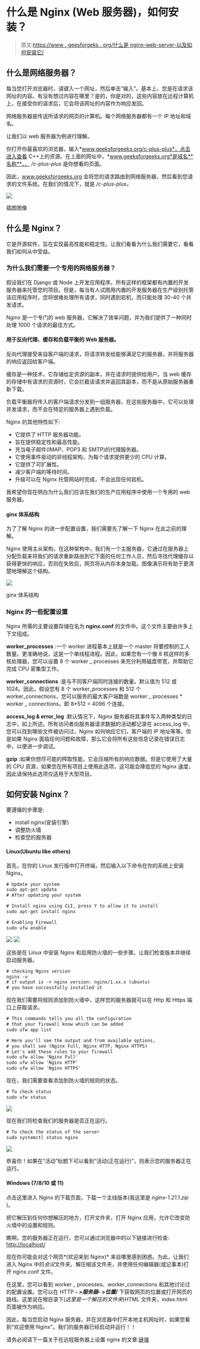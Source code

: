 # 什么是 Nginx (Web 服务器)，如何安装？

> 原文:[https://www . geesforgeks . org/什么是 nginx-web-server-以及如何安装它/](https://www.geeksforgeeks.org/what-is-nginx-web-server-and-how-to-install-it/)

## 什么是网络服务器？

每当您打开浏览器时，请键入一个网址，然后单击“输入”。基本上，您是在请求该网址的内容。有没有想过内容在哪里？是的，你是对的，这些内容放在远程计算机上，在接受你的请求后，它会将该网址的内容作为响应发回。

网络服务器是传送所请求的网页的计算机。每个网络服务器都有一个 IP 地址和域名。

让我们以 web 服务器为例进行理解。

你打开你最喜欢的浏览器，输入*www.geeksforgeeks.org/c-plus-plus*，点击进入查看 C++上的资源。在上面的网址中，*www.geeksforgeeks.org*是域名**名称**，， */c-plus-plus* 是你想看的页面。

因此，www.geeksforgeeks.org 会将您的请求路由到网络服务器，然后看到您请求的文件系统。在我们的情况下，就是 */c-plus-plus。*

![](img/a57a13c4062d0f99df32ca56b9606685.png)

插图图像

## 什么是 Nginx？

它是开源软件，旨在实现最高性能和稳定性。让我们看看为什么我们需要它，看看我们如何从中受益。

### 为什么我们需要一个专用的网络服务器？

假设我们在 Django 或 Node 上开发应用程序。所有这样的框架都有内置的开发服务器来托管您的项目。但是，每当有人试图用内置的开发服务器在生产级别托管该应用程序时，您将很难处理所有请求，同时遇到宕机，而只能处理 30-40 个并发请求。

Nginx 是一个专门的 web 服务器，它解决了效率问题，并为我们提供了一种同时处理 1000 个请求的最佳方式。

#### 用于反向代理、缓存和负载平衡的 Web 服务器。

反向代理接受来自客户端的请求，将请求转发给能够满足它的服务器，并将服务器的响应返回给客户端。

缓存是一种技术，它存储给定资源的副本，并在请求时提供给用户。当 web 缓存的存储中有请求的资源时，它会拦截该请求并返回其副本，而不是从原始服务器重新下载。

负载平衡器将传入的客户端请求分发到一组服务器，在这些服务器中，它可以处理并发请求，而不会在特定的服务器上遇到负载。

Nginx 的其他特性如下:

*   它提供了 HTTP 服务器功能。
*   旨在提供稳定性和最高性能。
*   充当电子邮件(IMAP、POP3 和 SMTP)的代理服务器。
*   它使用事件驱动的非线程架构，为每个请求提供更少的 CPU 计算。
*   它提供了可扩展性。
*   减少客户端的等待时间。
*   升级可以在 Nginx 托管网站时完成，不会出现任何宕机。

我希望你现在明白为什么我们应该在我们的生产应用程序中使用一个专用的 web 服务器。

#### ginx 体系结构

为了了解 Nginx 的进一步配置设置，我们需要先了解一下 Nginx 在此之前的理解。

Nginx 使用主从架构，在这种架构中，我们有一个主服务器，它通过在服务器上分配负载来将我们的请求重新路由到它下面的任何工作人员，然后寻找代理缓存以获得更快的响应，否则在失败后，网页将从内存本身加载。图像演示将有助于更清楚地理解这个结构。

![](img/9790a0f4c0cb645cdd069ba9a8b35526.png)

ginx 体系结构

### Nginx 的一些配置设置

Nginx 所需的主要设置存储在名为 **nginx.conf** 的文件中。这个文件主要由许多上下文组成。

**worker_processes** :一个 worker 进程基本上就是一个 master 将要控制的工人数量。更准确地说，这是一个单线程进程。因此，如果您有一个像 8 核这样的多核处理器，您可以设置 8 个 worker _ processes 来充分利用磁盘带宽，并帮助它完成 CPU 密集型工作。

**worker_connections** :是与不同客户端同时连接的数量。默认值为 512 或 1024。因此，假设您有 8 个 worker_processes 和 512 个 worker_connections，您可以服务的最大客户端数是 worker _ processes * worker _ connections，即 8*512 = 4096 个连接。

**access_log & error_log** :默认情况下，Nginx 服务器将其事件写入两种类型的日志中，如上所述。所有访问者向服务器请求数据的活动都记录在 access_log 中，您可以找到哪些文件被访问过，Nginx 如何响应它们，客户端的 IP 地址等等。但是如果 Nginx 面临任何问题和故障，那么它会将所有这些信息记录在错误日志中，以便进一步调试。

**gzip** :如果你想尽可能的榨取性能，它会压缩所有的响应数据。但是它使用了大量的 CPU 资源，如果您在所有项目上使用此选项，这可能会降低您的 Nginx 速度，因此请保持此选项仅适用于大型项目。

## 如何安装 Nginx？

要遵循的步骤是:

*   install nginx(安装引擎)
*   调整防火墙
*   检查您的服务器

#### Linux(Ubuntu like others)

首先，在你的 Linux 发行版中打开终端，然后输入以下命令在你的系统上安装 Nginx。

```html
# Update your system 
sudo apt-get update
# After updating your system 

# Install nginx using CLI, press Y to allow it to install
sudo apt-get install nginx

# Enabling Firewall
sudo ufw enable
```

![](img/3e79f69bfc492c8881130aab445ab9f6.png) ![](img/fe7f09f35f27bc1aa005a15446d43803.png)

这些是在 Linux 中安装 Nginx 和启用防火墙的一些步骤。让我们检查版本并继续启动服务器。

```html
# checking Nginx version
nginx -v
# if output is -> nginx version: nginx/1.xx.x (ubuntu)
# you have successfully installed it
```

现在我们需要将规则添加到防火墙中，这样您的服务器就可以在 Http 和 Https 端口上获取请求。

```html
# This commands tells you all the configuration 
# that your firewall know which can be added
sudo ufw app list

# Here you'll see the output and from available options,
# you shall see (Nginx Full, Nginx HTTP, Nginx HTTPS) 
# Let's add these rules to your firewall
sudo ufw allow 'Nginx Full'
sudo ufw allow 'Nginx HTTP'
sudo ufw allow 'Nginx HTTPS'
```

现在，我们需要查看添加到防火墙的规则的状态。

```html
# To check status 
sudo ufw status
```

![](img/572ddb06f960a025be9d50ed06c69769.png)

现在我们将检查我们的服务器是否正在运行。

```html
# To check the status of the server
sudo systemctl status nginx
```

![](img/6b3197b7a169c13f6f74b1d3f39f0945.png)

恭喜你！如果在“活动”标题下可以看到“活动(正在运行)”，则表示您的服务器正在运行。

#### Windows (7/8/10 或 11)

点击这里进入 Nginx 的下载页面，下载一个主线版本(我这里是 *nginx-1.21.1.zip* )。

把它解压到任何你想解压的地方，打开文件夹，打开 Nginx 应用，允许它改变防火墙中的设置和规则。

瞧啊。您的服务器正在运行，您可以通过浏览器中的以下链接进行检查: [http://localhost/](http://localhost/)

现在你可能会对这个网页*(欢迎来到 Nginx)* 来自哪里感到困惑。为此，让我们进入 Nginx 中的*会议*文件夹，解压缩该文件夹，并使用任何编辑器(或记事本)打开 nginx.conf 文件。

在这里，您可以看到 worker _ processes、worker_connections 和其他讨论过的配置设置。您可以在 HTTP ***- >服务器- >位置/*** 下获取网页的位置或打开网页的路线。这里说在根目录下(*这里是一个解压的文件夹*)HTML 文件夹，index.html 页面被作为响应。

因此，每当您启动 Nginx 服务器，并在浏览器中打开本地主机网址时，如果您看到“欢迎使用 Nginx”。我们的服务器已经启动并运行！！

请务必阅读下一篇关于在远程服务器上设置 nginx 的文章:[链接](https://www.geeksforgeeks.org/how-to-deploy-web-applications-using-nginx-on-remote-server-ubuntu-based-set-2/)